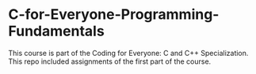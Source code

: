 # C-for-Everyone-Programming-Fundamentals

This course is part of the Coding for Everyone: C and C++ Specialization.
This repo included assignments of the first part of the course.
